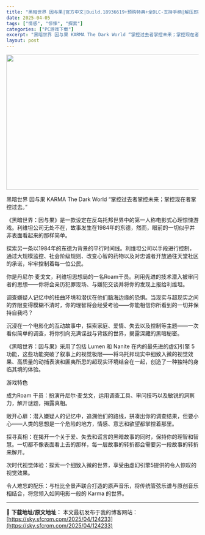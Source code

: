 ```yaml
---
title: "黑暗世界 因与果|官方中文|Build.18936619+预购特典+全DLC-支持手柄|解压即撸|"
date: 2025-04-05
tags: ["情感", "惊悚", "探索"]
categories: ["PC游戏下载"]
excerpt: "黑暗世界 因与果 KARMA The Dark World “掌控过去者掌控未来；掌控现在者掌控过去。” 《黑暗世界：因与果》是一款设定在反乌托邦世界中的第一人称电影式心理惊悚游戏。利维坦公司无处不在，故事发生在1984年的东德，然而，眼前的一切似乎并非表面看起来的那样简单。 探索另一条以1984年&hellip;"
layout: post
---
```


<img class="aligncenter size-full wp-image-124213" src="https://sky.sfcrom.com/wp-content/uploads/2025/04/2025040508150734.webp" alt="" width="616" height="353" />

黑暗世界 因与果 KARMA The Dark World
“掌控过去者掌控未来；掌控现在者掌控过去。”

《黑暗世界：因与果》是一款设定在反乌托邦世界中的第一人称电影式心理惊悚游戏。利维坦公司无处不在，故事发生在1984年的东德，然而，眼前的一切似乎并非表面看起来的那样简单。

探索另一条以1984年的东德为背景的平行时间线。利维坦公司以手段进行控制，通过大规模监控、社会阶级规则、改变心智的药物以及对忠诚者开放通往天堂社区的承诺，牢牢控制着每一位公民。

你是丹尼尔·麦戈文，利维坦思想局的一名Roam干员。利用先进的技术潜入被审问者的思想——你将会亲历犯罪现场、与嫌犯交谈并将你的发现上报给利维坦。

调查嫌疑人记忆中的扭曲环境和潜伏在他们脑海边缘的恐惧。当现实与超现实之间的界限变得模糊不清时，你的理智将会经受考验——你能相信你所看到的一切并保持自我吗？

沉浸在一个电影化的互动故事中，探索家庭、爱情、失去以及控制等主题——一次看似简单的调查，将你引向充满谍战与背叛的世界，揭露深藏的黑暗秘密。

《黑暗世界：因与果》采用了包括 Lumen 和 Nanite 在内的最先进的虚幻引擎 5 功能，这些功能突破了叙事上的视觉极限——将乌托邦现实中细致入微的视觉效果、高质量的动捕表演和匪夷所思的超现实环境结合在一起，创造了一种独特的身临其境的体验。

游戏特色

成为Roam 干员：扮演丹尼尔·麦戈文，运用调查工具、审问技巧以及敏锐的洞察力，解开谜题，揭露真相。

敞开心扉：潜入嫌疑人的记忆中，追溯他们的路线，拼凑出你的调查结果，但要小心——人类的思想是一个危险的地方，情感、意志和欲望都掌控着那里。

探寻真相：在揭开一个关于爱、失去和谎言的黑暗故事的同时，保持你的理智和智慧。一切都不像表面看上去的那样，每一层故事的转折都会需要另一段故事的转折来解开。

次时代视觉体验：探索一个细致入微的世界，享受由虚幻引擎5提供的令人惊叹的视觉效果。

令人难忘的配乐：与杜比全景声联合打造的原声音乐，将传统管弦乐谱与原创音乐相结合，将您领入如同电影一般的 Karma 的世界。

---
📖 **下载地址/原文地址：** 本文最初发布于我的博客网站：[https://sky.sfcrom.com/2025/04/124233](https://sky.sfcrom.com/2025/04/124233)

